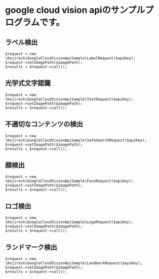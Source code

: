 # google cloud vision apiのサンプルプログラムです。


## ラベル検出

```
$request = new \Kojirock\GoogleCloudVisionApiSample\LabelRequest($apiKey);
$request->setImagePath($imagePath);
$results = $request->call();
```


## 光学式文字認識

```
$request = new \Kojirock\GoogleCloudVisionApiSample\TextRequest($apiKey);
$request->setImagePath($imagePath);
$results = $request->call();
```

## 不適切なコンテンツの検出

```
$request = new \Kojirock\GoogleCloudVisionApiSample\SafeSearchRequest($apiKey);
$request->setImagePath($imagePath);
$results = $request->call();
```

## 顔検出

```
$request = new \Kojirock\GoogleCloudVisionApiSample\FaceRequest($apiKey);
$request->setImagePath($imagePath);
$results = $request->call();
```

## ロゴ検出

```
$request = new \Kojirock\GoogleCloudVisionApiSample\LogoRequest($apiKey);
$request->setImagePath($imagePath);
$results = $request->call();
```

## ランドマーク検出

```
$request = new \Kojirock\GoogleCloudVisionApiSample\LandmarkRequest($apiKey);
$request->setImagePath($imagePath);
$results = $request->call();
```